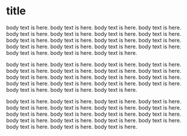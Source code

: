 # title

body text is here. body text is here. body text is here. body text is here. body text is here. body text is here. body text is here. body text is here. body text is here. body text is here. body text is here. body text is here. body text is here. body text is here. body text is here. body text is here. body text is here. body text is here. body text is here. 

body text is here. body text is here. body text is here. body text is here. body text is here. body text is here. body text is here. body text is here. body text is here. body text is here. body text is here. body text is here. body text is here. body text is here. body text is here. body text is here. body text is here. body text is here. body text is here. 

body text is here. body text is here. body text is here. body text is here. body text is here. body text is here. body text is here. body text is here. body text is here. body text is here. body text is here. body text is here. body text is here. body text is here. body text is here. body text is here. body text is here. body text is here. body text is here. 
